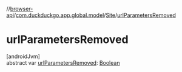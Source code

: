 //[browser-api](../../../index.md)/[com.duckduckgo.app.global.model](../index.md)/[Site](index.md)/[urlParametersRemoved](url-parameters-removed.md)

# urlParametersRemoved

[androidJvm]\
abstract var [urlParametersRemoved](url-parameters-removed.md): [Boolean](https://kotlinlang.org/api/latest/jvm/stdlib/kotlin/-boolean/index.html)
